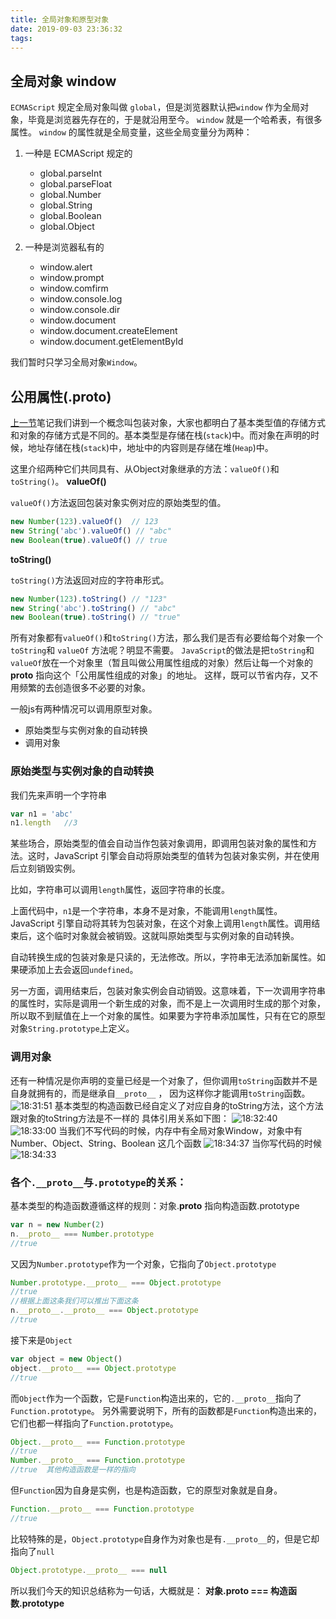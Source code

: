 ```yaml
---
title: 全局对象和原型对象
date: 2019-09-03 23:36:32
tags:
---
```

## 全局对象 window
`ECMAScript` 规定全局对象叫做 `global`，但是浏览器默认把`window` 作为全局对象，毕竟是浏览器先存在的，于是就沿用至今。
`window` 就是一个哈希表，有很多属性。
`window` 的属性就是全局变量，这些全局变量分为两种：
1. 一种是 ECMAScript 规定的
    - global.parseInt
    - global.parseFloat
    - global.Number
    - global.String
    - global.Boolean
    - global.Object

2. 一种是浏览器私有的
    - window.alert
    - window.prompt
    - window.comfirm
    - window.console.log
    - window.console.dir
    - window.document
    - window.document.createElement
    - window.document.getElementById

我们暂时只学习全局对象`Window`。

## 公用属性(.__proto__)
[上一节](https://gene80230.github.io/2019/08/29/%E5%AF%B9%E8%B1%A1%E8%BD%AC%E6%8D%A2%E5%92%8C%E5%86%85%E5%AD%98%E5%9B%BE%E8%A7%A3/)笔记我们讲到一个概念叫包装对象，大家也都明白了基本类型值的存储方式和对象的存储方式是不同的。基本类型是存储在栈(`stack`)中。而对象在声明的时候，地址存储在栈(`stack`)中，地址中的内容则是存储在堆(`Heap`)中。

这里介绍两种它们共同具有、从Object对象继承的方法：`valueOf()`和`toString()`。
**valueOf()**

`valueOf()`方法返回包装对象实例对应的原始类型的值。
```js
new Number(123).valueOf()  // 123
new String('abc').valueOf() // "abc"
new Boolean(true).valueOf() // true
```
**toString()**

`toString()`方法返回对应的字符串形式。
```js
new Number(123).toString() // "123"
new String('abc').toString() // "abc"
new Boolean(true).toString() // "true"
```
所有对象都有`valueOf()`和`toString()`方法，那么我们是否有必要给每个对象一个`toString`和 `valueOf` 方法呢？明显不需要。
`JavaScript`的做法是把`toString`和`valueOf`放在一个对象里（暂且叫做公用属性组成的对象）然后让每一个对象的 __proto__ 指向这个「公用属性组成的对象」的地址。
这样，既可以节省内存，又不用频繁的去创造很多不必要的对象。

一般js有两种情况可以调用原型对象。
- 原始类型与实例对象的自动转换
- 调用对象

### 原始类型与实例对象的自动转换
我们先来声明一个字符串
```js
var n1 = 'abc'
n1.length   //3
```
某些场合，原始类型的值会自动当作包装对象调用，即调用包装对象的属性和方法。这时，JavaScript 引擎会自动将原始类型的值转为包装对象实例，并在使用后立刻销毁实例。

比如，字符串可以调用`length`属性，返回字符串的长度。

上面代码中，`n1`是一个字符串，本身不是对象，不能调用`length`属性。JavaScript 引擎自动将其转为包装对象，在这个对象上调用`length`属性。调用结束后，这个临时对象就会被销毁。这就叫原始类型与实例对象的自动转换。

自动转换生成的包装对象是只读的，无法修改。所以，字符串无法添加新属性。如果硬添加上去会返回`undefined`。

另一方面，调用结束后，包装对象实例会自动销毁。这意味着，下一次调用字符串的属性时，实际是调用一个新生成的对象，而不是上一次调用时生成的那个对象，所以取不到赋值在上一个对象的属性。如果要为字符串添加属性，只有在它的原型对象`String.prototype`上定义。

### 调用对象
还有一种情况是你声明的变量已经是一个对象了，但你调用`toString`函数并不是自身就拥有的，而是继承自`__proto__` ， 因为这样你才能调用`toString`函数。
![18:31:51](https://i.loli.net/2019/09/12/9D2xw1o3mCqzPJT.png)
基本类型的构造函数已经自定义了对应自身的toString方法，这个方法跟对象的toString方法是不一样的
具体引用关系如下图：
![18:32:40](https://i.loli.net/2019/09/12/7PzmCDRLM6QrI1S.png)
![18:33:00](https://i.loli.net/2019/09/12/E4SClXZFfxcRLhA.png)
当我们不写代码的时候，内存中有全局对象Window，对象中有Number、Object、String、Boolean 这几个函数
![18:34:37](https://i.loli.net/2019/09/12/dpJbuWnhQo4aekI.png)
当你写代码的时候
![18:34:33](https://i.loli.net/2019/09/12/8dEnWMaXhNY4zT9.png)
### 各个`.__proto__`与`.prototype`的关系：
基本类型的构造函数遵循这样的规则：对象.__proto__ 指向构造函数.prototype
```js
var n = new Number(2)
n.__proto__ === Number.prototype
//true
```
又因为`Number.prototype`作为一个对象，它指向了`Object.prototype`
```js
Number.prototype.__proto__ === Object.prototype
//true
//根据上面这条我们可以推出下面这条
n.__proto__.__proto__ === Object.prototype
//true
```
接下来是`Object`
```js
var object = new Object()
object.__proto__ === Object.prototype
//true
```
而`Object`作为一个函数，它是`Function`构造出来的，它的`.__proto__`指向了`Function.prototype`。
另外需要说明下，所有的函数都是`Function`构造出来的，它们也都一样指向了`Function.prototype`。
```js
Object.__proto__ === Function.prototype
//true
Number.__proto__ === Function.prototype
//true  其他构造函数是一样的指向
```
但`Function`因为自身是实例，也是构造函数，它的原型对象就是自身。
```js
Function.__proto__ === Function.prototype
//true
```
比较特殊的是，`Object.prototype`自身作为对象也是有`.__proto__`的，但是它却指向了`null`
```js
Object.prototype.__proto__ === null
```
所以我们今天的知识总结称为一句话，大概就是：
**对象.__proto__ === 构造函数.prototype**
